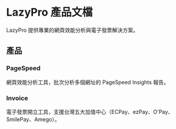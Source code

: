 # LazyPro 產品文檔

LazyPro 提供專業的網頁效能分析與電子發票解決方案。

## 產品

### PageSpeed
網頁效能分析工具，批次分析多個網址的 PageSpeed Insights 報告。

### Invoice
電子發票開立工具，支援台灣五大加值中心（ECPay、ezPay、O'Pay、SmilePay、Amego）。

